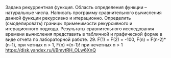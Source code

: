 Задана рекуррентная функция. Область определения функции – натуральные числа. Написать программу сравнительного
вычисления данной функции рекурсивно и итерационно. Определить (смоделировать) границы применимости рекурсивного
и итерационного подхода. Результаты сравнительного исследования времени вычисления представить в табличной и
графической форме в виде отчета по лабораторной работе.
29. F(1) = F(2) = -100, F(n) = F(n-2)*(n-1), при четных n > 1, F(n) =(n-1)! при нечетных n > 1
https://disk.yandex.ru/i/BmvtRH_OLw6XnQ

